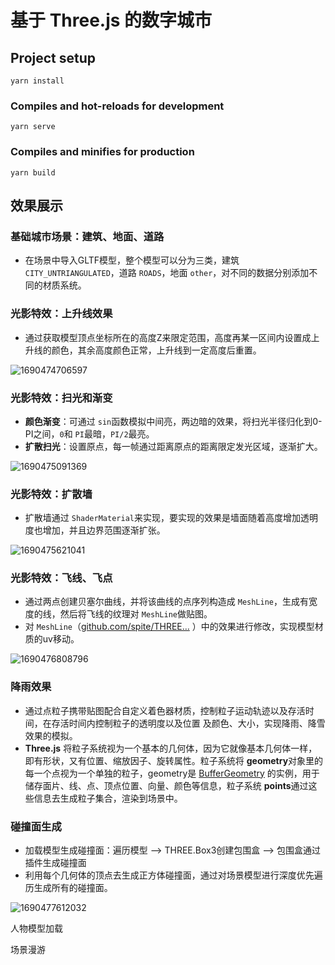 # 基于 Three.js 的数字城市

## Project setup

```
yarn install
```

### Compiles and hot-reloads for development

```
yarn serve
```

### Compiles and minifies for production

```
yarn build
```

## 效果展示

### 基础城市场景：建筑、地面、道路

* 在场景中导入GLTF模型，整个模型可以分为三类，建筑 `CITY_UNTRIANGULATED`，道路 `ROADS`，地面 `other`，对不同的数据分别添加不同的材质系统。

### 光影特效：上升线效果

* 通过获取模型顶点坐标所在的高度Z来限定范围，高度再某一区间内设置成上升线的颜色，其余高度颜色正常，上升线到一定高度后重置。

![1690474706597](image/README/1690474706597.png)

### 光影特效：扫光和渐变

* **颜色渐变**：可通过 `sin`函数模拟中间亮，两边暗的效果，将扫光半径归化到0-PI之间，`0`和 `PI`最暗，`PI/2`最亮。
* **扩散扫光**：设置原点，每一帧通过距离原点的距离限定发光区域，逐渐扩大。

![1690475091369](image/README/1690475091369.gif)

### 光影特效：扩散墙

* 扩散墙通过 `ShaderMaterial`来实现，要实现的效果是墙面随着高度增加透明度也增加，并且边界范围逐渐扩张。

![1690475621041](image/README/1690475621041.gif)

### 光影特效：飞线、飞点

* 通过两点创建贝塞尔曲线，并将该曲线的点序列构造成 `MeshLine`，生成有宽度的线，然后将飞线的纹理对 `MeshLine`做贴图。
* 对 `MeshLine`（[github.com/spite/THREE…](https://github.com/spite/THREE.MeshLine) ）中的效果进行修改，实现模型材质的uv移动。

![1690476808796](image/README/1690476808796.gif)

### 降雨效果

* 通过点粒子携带贴图配合自定义着色器材质，控制粒子运动轨迹以及存活时间，在存活时间内控制粒子的透明度以及位置 及颜色、大小，实现降雨、降雪效果的模拟。
* **Three.js** 将粒子系统视为一个基本的几何体，因为它就像基本几何体一样，即有形状，又有位置、缩放因子、旋转属性。粒子系统将 **geometry**对象里的每一个点视为一个单独的粒子，geometry是 [BufferGeometry](https://link.juejin.cn?target=) 的实例，用于储存面片、线、点、顶点位置、向量、颜色等信息，粒子系统 **points**通过这些信息去生成粒子集合，渲染到场景中。

### 碰撞面生成

* 加载模型生成碰撞面：遍历模型 —> THREE.Box3创建包围盒 —> 包围盒通过插件生成碰撞面
* 利用每个几何体的顶点去生成正方体碰撞面，通过对场景模型进行深度优先遍历生成所有的碰撞面。

![1690477612032](image/README/1690477612032.gif)

人物模型加载

场景漫游
